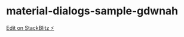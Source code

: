 # material-dialogs-sample-gdwnah

[Edit on StackBlitz ⚡️](https://stackblitz.com/edit/material-dialogs-sample-gdwnah)
